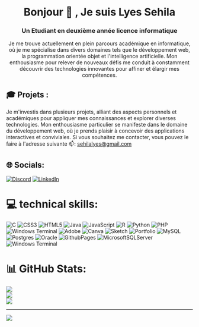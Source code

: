 <h1 align="center">Bonjour 👋 , Je suis Lyes Sehila</h1>
<h3 align="center">Un Etudiant en deuxième année licence informatique</h3>
<p align="center">Je me trouve actuellement en plein parcours académique en informatique, où je me spécialise dans divers domaines tels que le développement web, la programmation orientée objet et l'intelligence artificielle. 
Mon enthousiasme pour relever de nouveaux défis me conduit à constamment découvrir des technologies innovantes pour affiner et élargir mes compétences.</p>


## 🎓 Projets :
<p>Je m'investis dans plusieurs projets, alliant des aspects personnels et académiques pour appliquer mes connaissances et explorer diverses technologies. Mon enthousiasme particulier se manifeste dans le domaine du développement web, où je prends plaisir à concevoir des applications interactives et conviviales. Si vous souhaitez me contacter, vous pouvez le faire à l'adresse suivante 📫: <a href="mailto:sehilalyes@gmail.com">sehilalyes@gmail.com</a></p>

## 🌐 Socials:
[![Discord](https://img.shields.io/badge/Discord-%237289DA.svg?logo=discord&logoColor=white)](https://discord.gg/#9464) [![LinkedIn](https://img.shields.io/badge/LinkedIn-%230077B5.svg?logo=linkedin&logoColor=white)](https://linkedin.com/in/sehilalyes) 

# 💻 technical skills:
![C](https://img.shields.io/badge/c-%2300599C.svg?style=for-the-badge&logo=c&logoColor=white) ![CSS3](https://img.shields.io/badge/css3-%231572B6.svg?style=for-the-badge&logo=css3&logoColor=white) ![HTML5](https://img.shields.io/badge/html5-%23E34F26.svg?style=for-the-badge&logo=html5&logoColor=white) ![Java](https://img.shields.io/badge/java-%23ED8B00.svg?style=for-the-badge&logo=openjdk&logoColor=white) ![JavaScript](https://img.shields.io/badge/javascript-%23323330.svg?style=for-the-badge&logo=javascript&logoColor=%23F7DF1E) ![R](https://img.shields.io/badge/r-%23276DC3.svg?style=for-the-badge&logo=r&logoColor=white) ![Python](https://img.shields.io/badge/python-3670A0?style=for-the-badge&logo=python&logoColor=ffdd54) ![PHP](https://img.shields.io/badge/php-%23777BB4.svg?style=for-the-badge&logo=php&logoColor=white) ![Windows Terminal](https://img.shields.io/badge/Windows%20Terminal-%234D4D4D.svg?style=for-the-badge&logo=windows-terminal&logoColor=white) ![Adobe](https://img.shields.io/badge/adobe-%23FF0000.svg?style=for-the-badge&logo=adobe&logoColor=white) ![Canva](https://img.shields.io/badge/Canva-%2300C4CC.svg?style=for-the-badge&logo=Canva&logoColor=white) ![Sketch](https://img.shields.io/badge/Sketch-FFB387?style=for-the-badge&logo=sketch&logoColor=black) ![Portfolio](https://img.shields.io/badge/Portfolio-%23000000.svg?style=for-the-badge&logo=firefox&logoColor=#FF7139) ![MySQL](https://img.shields.io/badge/mysql-%2300000f.svg?style=for-the-badge&logo=mysql&logoColor=white) ![Postgres](https://img.shields.io/badge/postgres-%23316192.svg?style=for-the-badge&logo=postgresql&logoColor=white) ![Oracle](https://img.shields.io/badge/Oracle-F80000?style=for-the-badge&logo=oracle&logoColor=white) ![GithubPages](https://img.shields.io/badge/github%20pages-121013?style=for-the-badge&logo=github&logoColor=white) ![MicrosoftSQLServer](https://img.shields.io/badge/Microsoft%20SQL%20Server-CC2927?style=for-the-badge&logo=microsoft%20sql%20server&logoColor=white) ![Windows Terminal](https://img.shields.io/badge/Windows%20Terminal-%234D4D4D.svg?style=for-the-badge&logo=windows-terminal&logoColor=white)

# 📊 GitHub Stats:
![](https://github-readme-stats.vercel.app/api?username=LSehila&theme=dark&hide_border=false&include_all_commits=false&count_private=false)<br/>
![](https://github-readme-streak-stats.herokuapp.com/?user=LSehila&theme=dark&hide_border=false)<br/>
![](https://github-readme-stats.vercel.app/api/top-langs/?username=LSehila&theme=dark&hide_border=false&include_all_commits=false&count_private=false&layout=compact)

---
[![](https://visitcount.itsvg.in/api?id=LSehila&icon=0&color=0)](https://visitcount.itsvg.in)

<!-- Proudly created with GPRM ( https://gprm.itsvg.in ) -->

